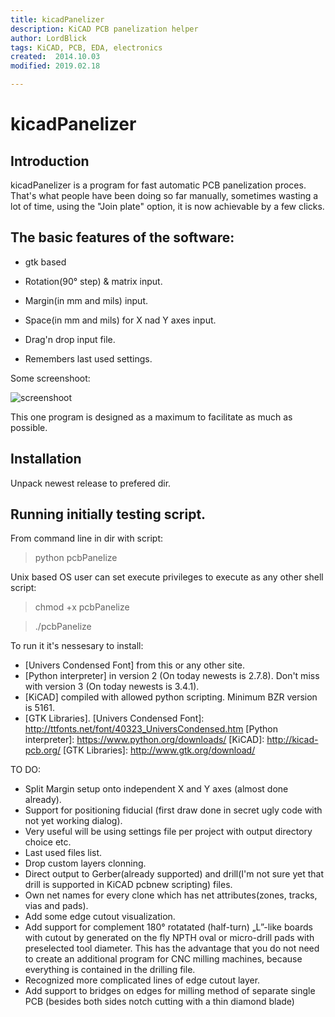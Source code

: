 ```yaml
---
title: kicadPanelizer
description: KiCAD PCB panelization helper
author: LordBlick
tags: KiCAD, PCB, EDA, electronics
created:  2014.10.03
modified: 2019.02.18

---
```


kicadPanelizer
=======
## Introduction

kicadPanelizer is a program for fast automatic PCB panelization proces. That's what people have been doing so far manually, sometimes wasting a lot of time, using the "Join plate" option, it is now achievable by a few clicks.

## The basic features of the software:
- gtk based

- Rotation(90° step) & matrix input.

- Margin(in mm and mils) input.

- Space(in mm and mils) for X nad Y axes input.

- Drag'n drop input file.

- Remembers last used settings.

Some screenshoot:

<!-- ![screenshoot](https://cloud.githubusercontent.com/assets/5176054/4505567/3bb70a44-4af7-11e4-91a8-0360eab9ceae.png) -->
<!-- ![screenshoot](https://cloud.githubusercontent.com/assets/5176054/4526874/25ddc384-4d63-11e4-965a-af05e8820d4a.png) -->
<!-- ![screenshoot](https://cloud.githubusercontent.com/assets/5176054/4541215/b4664a38-4e10-11e4-8062-c265e0ce5612.png) -->
![screenshoot](https://cloud.githubusercontent.com/assets/5176054/4544490/b44583de-4e33-11e4-86ea-30b0c47d15d2.png)

This one program is designed as a maximum to facilitate as much as possible.

## Installation
Unpack newest release to prefered dir.

## Running initially testing script.
From command line in dir with script:
> python pcbPanelize

Unix based OS user can set execute privileges to execute as any other shell script:
> chmod +x pcbPanelize

> ./pcbPanelize

To run it it's nessesary to install:
- [Univers Condensed Font] from this or any other site.
- [Python interpreter] in version 2 (On today newests is 2.7.8). Don't miss with version 3 (On today newests is 3.4.1).
- [KiCAD] compiled with allowed python scripting. Minimum BZR version is 5161.
- [GTK Libraries].
[Univers Condensed Font]: http://ttfonts.net/font/40323_UniversCondensed.htm
[Python interpreter]: https://www.python.org/downloads/
[KiCAD]: http://kicad-pcb.org/
[GTK Libraries]: http://www.gtk.org/download/


TO DO:
- Split Margin setup onto independent X and Y axes (almost done already).
- Support for positioning fiducial (first draw done in secret ugly code with not yet working dialog).
- Very useful will be using settings file per project with output directory choice etc.
- Last used files list.
- Drop custom layers clonning.
- Direct output to Gerber(already supported) and drill(I'm not sure yet that drill is supported in KiCAD pcbnew scripting) files.
- Own net names for every clone which has net attributes(zones, tracks, vias and pads).
- Add some edge cutout visualization.
- Add support for complement 180° rotatated (half-turn) „L”-like boards with cutout by generated on the fly NPTH oval or micro-drill pads with preselected tool diameter. This has the advantage that you do not need to create an additional program for CNC milling machines, because everything is contained in the drilling file.
- Recognized more complicated lines of edge cutout layer.
- Add support to bridges on edges for milling method of separate single PCB (besides both sides notch cutting with a thin diamond blade)